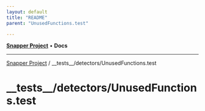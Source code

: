 ```yaml
---
layout: default
title: "README"
parent: "UnusedFunctions.test"

---
```

[**Snapper Project**](../../../README.md) • **Docs**

***

[Snapper Project](../../../README.md) / \_\_tests\_\_/detectors/UnusedFunctions.test

# \_\_tests\_\_/detectors/UnusedFunctions.test
